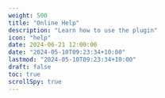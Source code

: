 ```yaml
---
weight: 500
title: "Online Help"
description: "Learn how to use the plugin"
icon: "help"
date: 2024-06-21 12:00:00
date: "2024-05-10T09:23:34+10:00"
lastmod: "2024-05-10T09:23:34+10:00"
draft: false
toc: true
scrollSpy: true
---
```


